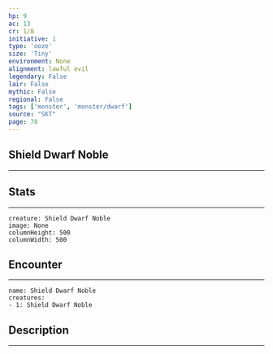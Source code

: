 ```yaml
---
hp: 9
ac: 13
cr: 1/8
initiative: 1
type: 'ooze'    
size: 'Tiny'
environment: None
alignment: lawful evil
legendary: False
lair: False
mythic: False
regional: False
tags: ['monster', 'monster/dwarf']
source: "SKT"
page: 78
---
```


## Shield Dwarf Noble
---



## Stats
---

```statblock
creature: Shield Dwarf Noble
image: None
columnHeight: 500
columnWidth: 500
```

## Encounter
---

```encounter-table
name: Shield Dwarf Noble
creatures:
- 1: Shield Dwarf Noble
```

## Description
---




